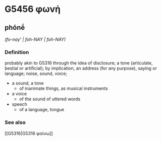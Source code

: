 # G5456 φωνή

## phōnḗ

_(fo-nay' | foh-NAY | foh-NAY)_

### Definition

probably akin to G5316 through the idea of disclosure; a tone (articulate, bestial or artificial); by implication, an address (for any purpose), saying or language; noise, sound, voice; 

- a sound, a tone
  - of inanimate things, as musical instruments
- a voice
  - of the sound of uttered words
- speech
  - of a language, tongue

### See also

[[G5316|G5316 φαίνω]]
